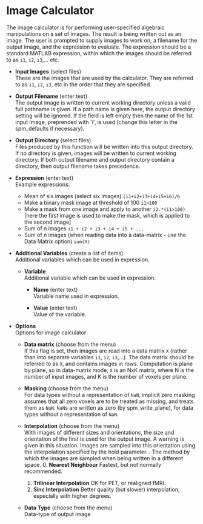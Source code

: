 # Image Calculator  
The image calculator is for performing user-specified algebraic manipulations on a set of images.
The result is being written out as an image. The user is prompted to supply images to work on, a filename for the output image, and the expression to evaluate. The expression should be a standard MATLAB expression, within which the images should be referred to as ``i1``, ``i2``, ``i3``,... etc.

* **Input Images** (select files)  
These are the images that are used by the calculator.  They are referred to as ``i1``, ``i2``, ``i3``, etc in the order that they are specified.

* **Output Filename** (enter text)  
The output image is written to current working directory unless a valid full pathname is given. If a path name is given here, the output directory setting will be ignored.
If the field is left empty then the name of the 1st input image, preprended with 'i', is used (change this letter in the spm_defaults if necessary).

* **Output Directory** (select files)  
Files produced by this function will be written into this output directory. If no directory is given, images will be written to current working directory. If both output filename and output directory contain a directory, then output filename takes precedence.

* **Expression** (enter text)  
Example expressions:
    * Mean of six images (select six images)
          ``(i1+i2+i3+i4+i5+i6)/6``
    * Make a binary mask image at threshold of 100
          ``i1>100``
    * Make a mask from one image and apply to another
          ``i2.*(i1>100)``
      [here the first image is used to make the mask, which is applied to the second image]
    * Sum of n images
          ``i1 + i2 + i3 + i4 + i5 + ...``
    * Sum of n images (when reading data into a data-matrix - use the Data Matrix option)
          ``sum(X)``

* **Additional Variables** (create a list of items)  
Additional variables which can be used in expression.

    * **Variable**   
    Additional variable which can be used in expression.

        * **Name** (enter text)  
        Variable name used in expression.

        * **Value** (enter text)  
        Value of the variable.

* **Options**   
Options for image calculator

    * **Data matrix** (choose from the menu)  
    If this flag is set, then images are read into a data matrix ``X`` (rather than into separate variables ``i1``, ``i2``, ``i3``,...). The data matrix  should be referred to as ``X``, and contains images in rows. Computation is plane by plane, so in data-matrix mode, ``X`` is an NxK matrix, where N is the number of input images, and K is the number of voxels per plane.

    * **Masking** (choose from the menu)  
    For data types without a representation of ``NaN``, implicit zero masking assumes that all zero voxels are to be treated as missing, and treats them as ``NaN``. ``NaN``s are written as zero (by spm_write_plane), for data types without a representation of ``NaN``.

    * **Interpolation** (choose from the menu)  
    With images of different sizes and orientations, the size and orientation of the first is used for the output image. A warning is given in this situation. Images are sampled into this orientation using the interpolation specified by the hold parameter.
    .
    The method by which the images are sampled when being written in a different space.
        0. **Nearest Neighbour**
           Fastest, but not normally recommended.
        1. **Trilinear Interpolation**
           OK for PET, or realigned fMRI.
        2. **Sinc Interpolation**
           Better quality (but slower) interpolation, especially with higher degrees.

    * **Data Type** (choose from the menu)  
    Data-type of output image
